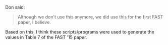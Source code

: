 Don said:
> Although we don't use this anymore, we did use this for the first FAST paper,
> I believe.

Based on this, I think these scripts/programs were used to generate the values
in Table 7 of the FAST '15 paper.
